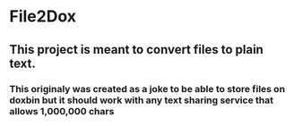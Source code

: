 # File2Dox
## This project is meant to convert files to plain text. 
### This originaly was created as a joke to be able to store files on doxbin but it should work with any text sharing service that allows 1,000,000 chars
